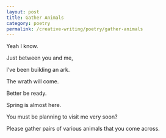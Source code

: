 ```yaml
---
layout: post
title: Gather Animals
category: poetry
permalink: /creative-writing/poetry/gather-animals
---
```


Yeah I know.

Just between you and me,

I’ve been building an ark.

The wrath will come.

Better be ready.

Spring is almost here.

You must be planning to visit me very soon?

Please gather pairs of various animals that you come across.
